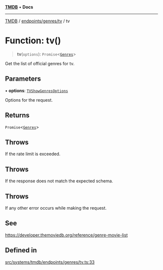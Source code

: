 [**TMDB**](../../../../README.md) • **Docs**

***

[TMDB](../../../../README.md) / [endpoints/genres/tv](../README.md) / tv

# Function: tv()

> **tv**(`options`): `Promise`\<[`Genres`](../../../../structs/Schemas/type-aliases/Genres.md)\>

Get the list of official genres for tv.

## Parameters

• **options**: [`TVShowGenresOptions`](../type-aliases/TVShowGenresOptions.md)

Options for the request.

## Returns

`Promise`\<[`Genres`](../../../../structs/Schemas/type-aliases/Genres.md)\>

## Throws

If the rate limit is exceeded.

## Throws

If the response does not match the expected schema.

## Throws

If any other error occurs while making the request.

## See

https://developer.themoviedb.org/reference/genre-movie-list

## Defined in

[src/systems/tmdb/endpoints/genres/tv.ts:33](https://github.com/Norviah/media-hub/blob/65ee01fce9c30692d28d2f4e608ea7f18b4d7381/src/systems/tmdb/endpoints/genres/tv.ts#L33)

